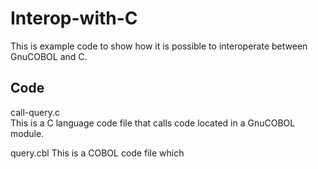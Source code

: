 # Interop-with-C

This is example code to show how it is possible to interoperate between GnuCOBOL and C.


## Code

call-query.c  
This is a C language code file that calls code located in a GnuCOBOL module.  

query.cbl
This is a COBOL code file which 
